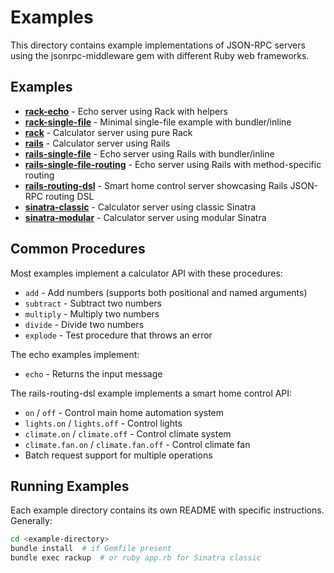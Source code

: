 # Examples

This directory contains example implementations of JSON-RPC servers using the jsonrpc-middleware gem with different Ruby web frameworks.

## Examples

- [**rack-echo**](./rack-echo/) - Echo server using Rack with helpers
- [**rack-single-file**](./rack-single-file/) - Minimal single-file example with bundler/inline
- [**rack**](./rack/) - Calculator server using pure Rack
- [**rails**](./rails/) - Calculator server using Rails
- [**rails-single-file**](./rails-single-file/) - Echo server using Rails with bundler/inline
- [**rails-single-file-routing**](./rails-single-file-routing/) - Echo server using Rails with method-specific routing
- [**rails-routing-dsl**](./rails-routing-dsl/) - Smart home control server showcasing Rails JSON-RPC routing DSL
- [**sinatra-classic**](./sinatra-classic/) - Calculator server using classic Sinatra
- [**sinatra-modular**](./sinatra-modular/) - Calculator server using modular Sinatra

## Common Procedures

Most examples implement a calculator API with these procedures:

- `add` - Add numbers (supports both positional and named arguments)
- `subtract` - Subtract two numbers
- `multiply` - Multiply two numbers
- `divide` - Divide two numbers
- `explode` - Test procedure that throws an error

The echo examples implement:

- `echo` - Returns the input message

The rails-routing-dsl example implements a smart home control API:

- `on` / `off` - Control main home automation system
- `lights.on` / `lights.off` - Control lights
- `climate.on` / `climate.off` - Control climate system
- `climate.fan.on` / `climate.fan.off` - Control climate fan
- Batch request support for multiple operations

## Running Examples

Each example directory contains its own README with specific instructions. Generally:

```sh
cd <example-directory>
bundle install  # if Gemfile present
bundle exec rackup  # or ruby app.rb for Sinatra classic
```
